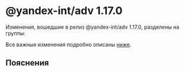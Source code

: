 # @yandex-int/adv 1.17.0

<!-- ЧЕЛОВЕЧЕСКОЕ ВСТУПЛЕНИЕ -->

Изменения, вошедшие в релиз @yandex-int/adv 1.17.0, разделены на группы:

Все важные изменения подробно описаны [ниже](#Пояснения).

## Пояснения

